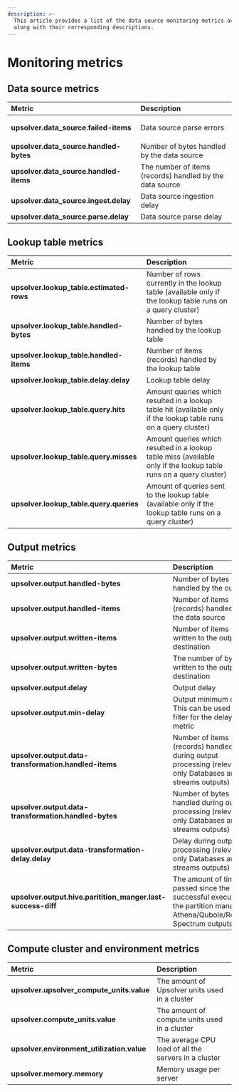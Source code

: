 ```yaml
---
description: >-
  This article provides a list of the data source monitoring metrics available
  along with their corresponding descriptions.
---
```


# Monitoring metrics

## Data source metrics

<table>
  <thead>
    <tr>
      <th style="text-align:left">Metric</th>
      <th style="text-align:left">Description</th>
    </tr>
  </thead>
  <tbody>
    <tr>
      <td style="text-align:left">
        <p></p>
        <p><b>upsolver.data_source.failed-items</b>
        </p>
      </td>
      <td style="text-align:left">Data source parse errors</td>
    </tr>
    <tr>
      <td style="text-align:left"><b>upsolver.data_source.handled-bytes</b>
      </td>
      <td style="text-align:left">Number of bytes handled by the data source</td>
    </tr>
    <tr>
      <td style="text-align:left"><b>upsolver.data_source.handled-items</b>
      </td>
      <td style="text-align:left">The number of items (records) handled by the data source</td>
    </tr>
    <tr>
      <td style="text-align:left"><b>upsolver.data_source.ingest.delay</b>
      </td>
      <td style="text-align:left">Data source ingestion delay</td>
    </tr>
    <tr>
      <td style="text-align:left"><b>upsolver.data_source.parse.delay</b>
      </td>
      <td style="text-align:left">Data source parse delay</td>
    </tr>
  </tbody>
</table>

## Lookup table metrics

| Metric | Description |
| :--- | :--- |
| **upsolver.lookup\_table.estimated-rows** | Number of rows currently in the lookup table \(available only if the lookup table runs on a query cluster\) |
| **upsolver.lookup\_table.handled-bytes** | Number of bytes handled by the lookup table |
| **upsolver.lookup\_table.handled-items** | Number of items \(records\) handled by the lookup table |
| **upsolver.lookup\_table.delay.delay** | Lookup table delay |
| **upsolver.lookup\_table.query.hits** | Amount queries which resulted in a lookup table hit \(available only if the lookup table runs on a query cluster\) |
| **upsolver.lookup\_table.query.misses** | Amount queries which resulted in a lookup table miss \(available only if the lookup table runs on a query cluster\) |
| **upsolver.lookup\_table.query.queries** | Amount of queries sent to the lookup table \(available only if the lookup table runs on a query cluster\) |

## Output metrics

| Metric | Description |
| :--- | :--- |
| **upsolver.output.handled-bytes** | Number of bytes handled by the output |
| **upsolver.output.handled-items** | Number of items \(records\) handled by the data source |
| **upsolver.output.written-items** | Number of items written to the output destination |
| **upsolver.output.written-bytes** | The number of bytes written to the output destination |
| **upsolver.output.delay** | Output delay |
| **upsolver.output.min-delay** | Output minimum delay. This can be used as a filter for the delay metric |
| **upsolver.output.data-transformation.handled-items** | Number of items \(records\) handled during output processing \(relevant only Databases and streams outputs\) |
| **upsolver.output.data-transformation.handled-bytes** | Number of bytes handled during output processing \(relevant only Databases and streams outputs\) |
| **upsolver.output.data-transformation-delay.delay** | Delay during output processing \(relevant only Databases and streams outputs\) |
| **upsolver.output.hive.paritition\_manger.last-success-diff** | The amount of time passed since the last successful execution of the partition manager in Athena/Qubole/Redshift Spectrum outputs |

## Compute cluster and environment metrics

| Metric | Description |
| :--- | :--- |
| **upsolver.upsolver\_compute\_units.value** | The amount of Upsolver units used in a cluster |
| **upsolver.compute\_units.value** | The amount of compute units used in a cluster |
| **upsolver.environment\_utilization.value** | The average CPU load of all the servers in a cluster |
| **upsolver.memory.memory** | Memory usage per server |

